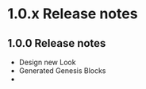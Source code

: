 1.0.x Release notes
===================


1.0.0 Release notes
-----------------------

- Design new Look
- Generated Genesis Blocks
- 